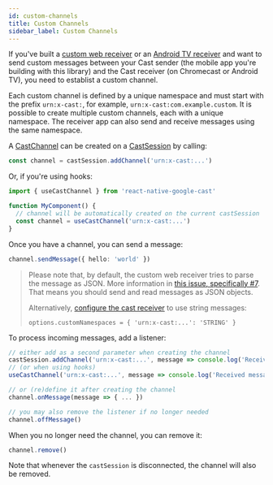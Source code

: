 ```yaml
---
id: custom-channels
title: Custom Channels
sidebar_label: Custom Channels
---
```


If you've built a [custom web receiver](https://developers.google.com/cast/docs/web_receiver/basic) or an [Android TV receiver](https://developers.google.com/cast/docs/android_tv_receiver) and want to send custom messages between your Cast sender (the mobile app you're building with this library) and the Cast receiver (on Chromecast or Android TV), you need to establist a custom channel.

Each custom channel is defined by a unique namespace and must start with the prefix `urn:x-cast:`, for example, `urn:x-cast:com.example.custom`. It is possible to create multiple custom channels, each with a unique namespace. The receiver app can also send and receive messages using the same namespace.

A [CastChannel](../api/classes/castchannel) can be created on a [CastSession](../api/classes/castsession) by calling:

```ts
const channel = castSession.addChannel('urn:x-cast:...')
```

Or, if you're using hooks:

```ts
import { useCastChannel } from 'react-native-google-cast'

function MyComponent() {
  // channel will be automatically created on the current castSession
  const channel = useCastChannel('urn:x-cast:...')
}
```

Once you have a channel, you can send a message:

```ts
channel.sendMessage({ hello: 'world' })
```

> Please note that, by default, the custom web receiver tries to parse the message as JSON. More information in [this issue, specifically #7](https://issuetracker.google.com/issues/117136854#comment7). That means you should send and read messages as JSON objects.
>
> Alternatively, [configure the cast receiver](https://developers.google.com/cast/docs/reference/caf_receiver/cast.framework.CastReceiverOptions#customNamespaces) to use string messages:
>
> ```
> options.customNamespaces = { 'urn:x-cast:...': 'STRING' }
> ```

To process incoming messages, add a listener:

```ts
// either add as a second parameter when creating the channel
castSession.addChannel('urn:x-cast:...', message => console.log('Received message', message))
// (or when using hooks)
useCastChannel('urn:x-cast:...', message => console.log('Received message', message))

// or (re)define it after creating the channel
channel.onMessage(message => { ... })

// you may also remove the listener if no longer needed
channel.offMessage()
```

When you no longer need the channel, you can remove it:

```ts
channel.remove()
```

Note that whenever the `castSession` is disconnected, the channel will also be removed.
